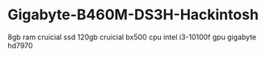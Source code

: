 # Gigabyte-B460M-DS3H-Hackintosh
8gb ram cruicial
ssd 120gb cruicial bx500
cpu intel i3-10100f
gpu gigabyte hd7970
